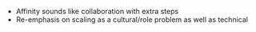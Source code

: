 * Affinity sounds like collaboration with extra steps
* Re-emphasis on scaling as a cultural/role problem as well as technical